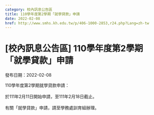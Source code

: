 ```yaml
---
category: 校內訊息公告區
title: 110學年度第2學期「就學貸款」申請
date: 2022-02-08
href: http://www.smhs.kh.edu.tw/p/406-1000-2853,r24.php?Lang=zh-tw
---
```


# [校內訊息公告區] 110學年度第2學期「就學貸款」申請

發布日期：2022-02-08

<div><div></div><div>110學年度第2學期就學貸款申請：<br><br> 於111年2月11日開始申請，至111年2月18日截止。<br><br> 有關「就學貸款」申請，請至學務處訓育組辦理。</div></div>

